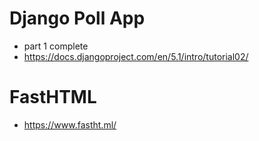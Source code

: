 # Django Poll App
- part 1 complete
- https://docs.djangoproject.com/en/5.1/intro/tutorial02/

# FastHTML
- https://www.fastht.ml/
